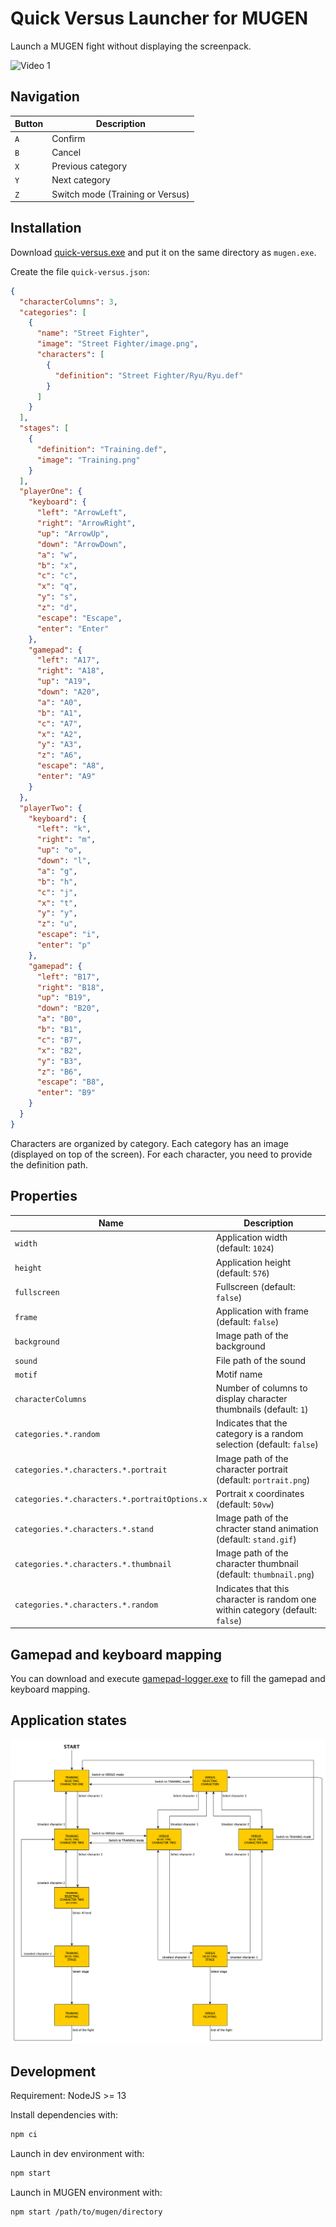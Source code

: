 Quick Versus Launcher for MUGEN
===============================

Launch a MUGEN fight without displaying the screenpack.

![Video 1](./docs/video-1.gif)

Navigation
----------

| Button | Description                      |
| ------ | -------------------------------- |
| `A`    | Confirm                          |
| `B`    | Cancel                           |
| `X`    | Previous category                |
| `Y`    | Next category                    |
| `Z`    | Switch mode (Training or Versus) |

Installation
------------

Download [quick-versus.exe](https://github.com/mugen-launcher/quick-versus/releases/latest/download/quick-versus.exe) and put it on the same directory as `mugen.exe`.

Create the file `quick-versus.json`:

```json
{
  "characterColumns": 3,
  "categories": [
    {
      "name": "Street Fighter",
      "image": "Street Fighter/image.png",
      "characters": [
        {
          "definition": "Street Fighter/Ryu/Ryu.def"
        }
      ]
    }
  ],
  "stages": [
    {
      "definition": "Training.def",
      "image": "Training.png"
    }
  ],
  "playerOne": {
    "keyboard": {
      "left": "ArrowLeft",
      "right": "ArrowRight",
      "up": "ArrowUp",
      "down": "ArrowDown",
      "a": "w",
      "b": "x",
      "c": "c",
      "x": "q",
      "y": "s",
      "z": "d",
      "escape": "Escape",
      "enter": "Enter"
    },
    "gamepad": {
      "left": "A17",
      "right": "A18",
      "up": "A19",
      "down": "A20",
      "a": "A0",
      "b": "A1",
      "c": "A7",
      "x": "A2",
      "y": "A3",
      "z": "A6",
      "escape": "A8",
      "enter": "A9"
    }
  },
  "playerTwo": {
    "keyboard": {
      "left": "k",
      "right": "m",
      "up": "o",
      "down": "l",
      "a": "g",
      "b": "h",
      "c": "j",
      "x": "t",
      "y": "y",
      "z": "u",
      "escape": "i",
      "enter": "p"
    },
    "gamepad": {
      "left": "B17",
      "right": "B18",
      "up": "B19",
      "down": "B20",
      "a": "B0",
      "b": "B1",
      "c": "B7",
      "x": "B2",
      "y": "B3",
      "z": "B6",
      "escape": "B8",
      "enter": "B9"
    }
  }
}
```

Characters are organized by category.
Each category has an image (displayed on top of the screen).
For each character, you need to provide the definition path.

Properties
-------------------

| Name | Description |
| ---- | ----------- |
| `width` | Application width (default: `1024`) |
| `height` | Application height (default: `576`) |
| `fullscreen` | Fullscreen (default: `false`) |
| `frame` | Application with frame (default: `false`) |
| `background` | Image path of the background |
| `sound` | File path of the sound |
| `motif` | Motif name |
| `characterColumns` | Number of columns to display character thumbnails (default: `1`) |
| `categories.*.random` | Indicates that the category is a random selection (default: `false`) |
| `categories.*.characters.*.portrait` | Image path of the character portrait (default: `portrait.png`) |
| `categories.*.characters.*.portraitOptions.x` | Portrait x coordinates (default: `50vw`) |
| `categories.*.characters.*.stand` | Image path of the chracter stand animation (default: `stand.gif`) |
| `categories.*.characters.*.thumbnail` | Image path of the character thumbnail (default: `thumbnail.png`) |
| `categories.*.characters.*.random` | Indicates that this character is random one within category (default: `false`) |

Gamepad and keyboard mapping
----------------------------

You can download and execute [gamepad-logger.exe](https://github.com/mugen-launcher/gamepad-logger/releases/latest/download/gamepad-logger.exe) to fill the gamepad and keyboard mapping.

Application states
------------------

![States](./docs/state-machine.png)

Development
-----------

Requirement:  NodeJS >= 13

Install dependencies with:
```bash
npm ci
```

Launch in dev environment with:
```bash
npm start
```

Launch in MUGEN environment with:
```bash
npm start /path/to/mugen/directory
```

